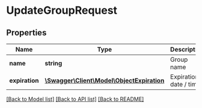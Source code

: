 # UpdateGroupRequest

## Properties
Name | Type | Description | Notes
------------ | ------------- | ------------- | -------------
**name** | **string** | Group name | [optional] 
**expiration** | [**\Swagger\Client\Model\ObjectExpiration**](ObjectExpiration.md) | Expiration date / time | [optional] 

[[Back to Model list]](../README.md#documentation-for-models) [[Back to API list]](../README.md#documentation-for-api-endpoints) [[Back to README]](../README.md)


